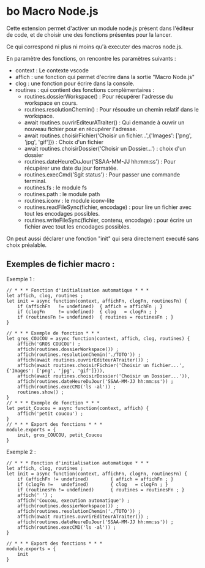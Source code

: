 # bo Macro Node.js

Cette extension permet d'activer un module node.js présent dans l'éditeur de code, et de choisir une des fonctions présentes pour la lancer.

Ce qui correspond ni plus ni moins qu'à executer des macros node.js.

En paramètre des fonctions, on rencontre les paramètres suivants : 
- context : Le contexte vscode
- affich : une fonction qui permet d'ecrire dans la sortie "Macro Node.js"
- clog : une fonction pour écrire dans la console.
- routines : qui contient des fonctions complémentaires :
    - routines.dossierWorkspace() : Pour récupérer l'adresse du workspace en cours.
    - routines.resolutionChemin() : Pour résoudre un chemin relatif dans le workspace.
    - await routines.ouvrirEditeurATraiter() : Qui demande à ouvrir un nouveau fichier pour en récupérer l'adresse.
    - await routines.choisirFichier('Choisir un fichier...',{'Images': ['png', 'jpg', 'gif']}) : Choix d'un fichier
    - await routines.choisirDossier('Choisir un Dossier...') : choix d'un dossier
    - routines.dateHeureDuJour('SSAA-MM-JJ hh:mm:ss') : Pour récupérer une date du jour formatée.
    - routines.execCmd('Sgit status') : Pour passer une commande terminal.
    - routines.fs : le module fs
    - routines.path : le module path
    - routines.iconv : le module iconv-lite
    - routines.readFileSync(fichier, encodage) : pour lire un fichier avec tout les encodages possibles.
    - routines.writeFileSync(fichier, contenu, encodage) : pour écrire un fichier avec tout les encodages possibles.

On peut aussi déclarer une fonction "init" qui sera directement executé sans choix préalable.

## Exemples de fichier macro :

Exemple 1 :

    // * * * Fonction d'initialisation automatique * * *
    let affich, clog, routines ;
    let init = async function(context, affichFn, clogFn, routinesFn) {
        if (affichFn   != undefined)  { affich = affichFn ; }
        if (clogFn     != undefined)  { clog   = clogFn ; }
        if (routinesFn != undefined)  { routines = routinesFn ; }
    }

    // * * * Exemple de fonction * * * 
    let gros_COUCOU = async function(context, affich, clog, routines) {
        affich('GROS COUCOU') ;
        affich(routines.dossierWorkspace()) ;
        affich(routines.resolutionChemin('./TOTO')) ;
        affich(await routines.ouvrirEditeurATraiter()) ;
        affich(await routines.choisirFichier('Choisir un fichier...',{'Images': ['png', 'jpg', 'gif']})),
        affich(await routines.choisirDossier('Choisir un Dossier...')),
        affich(routines.dateHeureDuJour('SSAA-MM-JJ hh:mm:ss')) ;
        affich(routines.execCMD('ls -al')) ;
        routines.show() ;
    }
    // * * * Exemple de fonction * * * 
    let petit_Coucou = async function(context, affich) {
        affich('petit coucou') ;
    }
    // * * * Export des fonctions * * * 
    module.exports = {
        init, gros_COUCOU, petit_Coucou
    }

Exemple 2 :

    // * * * Fonction d'initialisation automatique * * *
    let affich, clog, routines ;
    let init = async function(context, affichFn, clogFn, routinesFn) {
        if (affichFn != undefined)        { affich = affichFn ; }
        if (clogFn !=   undefined)        { clog   = clogFn ; }
        if (routinesFn != undefined)      { routines = routinesFn ; }
        affich(' ') ;
        affich('Coucou, execution automatique') ;
        affich(routines.dossierWorkspace()) ;
        affich(routines.resolutionChemin('./TOTO')) ;
        affich(await routines.ouvrirEditeurATraiter()) ;
        affich(routines.dateHeureDuJour('SSAA-MM-JJ hh:mm:ss')) ;
        affich(routines.execCMD('ls -al')) ;
    }

    // * * * Export des fonctions * * * 
    module.exports = {
        init
    }
